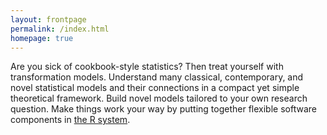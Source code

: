 ```yaml
---
layout: frontpage
permalink: /index.html
homepage: true
---
```


Are you sick of cookbook-style statistics?  Then treat yourself with
transformation models.  Understand many classical, contemporary, and novel
statistical models and their connections in a compact yet simple theoretical
framework.  Build novel models tailored to your own research question.  Make
things work your way by putting together flexible software components in
[the R system](https://www.R-project.org).
